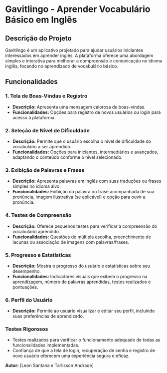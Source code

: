 # Gavitlingo - Aprender Vocabulário Básico em Inglês

## Descrição do Projeto

Gavitlingo é um aplicativo projetado para ajudar usuários iniciantes interessados em aprender inglês. A plataforma oferece uma abordagem simples e interativa para melhorar a compreensão e comunicação no idioma inglês, focando no aprendizado de vocabulário básico.

## Funcionalidades

### 1. Tela de Boas-Vindas e Registro

- **Descrição:** Apresenta uma mensagem calorosa de boas-vindas.
- **Funcionalidades:** Opções para registro de novos usuários ou login para acesso à plataforma.

### 2. Seleção de Nível de Dificuldade

- **Descrição:** Permite que o usuário escolha o nível de dificuldade do vocabulário a ser aprendido.
- **Funcionalidades:** Opções para iniciantes, intermediários e avançados, adaptando o conteúdo conforme o nível selecionado.

### 3. Exibição de Palavras e Frases

- **Descrição:** Apresenta palavras em inglês com suas traduções ou frases simples no idioma alvo.
- **Funcionalidades:** Exibição da palavra ou frase acompanhada de sua pronúncia, imagem ilustrativa (se aplicável) e opção para ouvir a pronúncia.

### 4. Testes de Compreensão

- **Descrição:** Oferece pequenos testes para verificar a compreensão do vocabulário aprendido.
- **Funcionalidades:** Questões de múltipla escolha, preenchimento de lacunas ou associação de imagens com palavras/frases.

### 5. Progresso e Estatísticas

- **Descrição:** Mostra o progresso do usuário e estatísticas sobre seu desempenho.
- **Funcionalidades:** Indicadores visuais que exibem o progresso na aprendizagem, número de palavras aprendidas, testes realizados e pontuações.

### 6. Perfil do Usuário

- **Descrição:** Permite ao usuário visualizar e editar seu perfil, incluindo suas preferências de aprendizado.


### Testes Rigorosos

- Testes realizados para verificar o funcionamento adequado de todas as funcionalidades implementadas.
- Confiança de que a tela de login, recuperação de senha e registro de novo usuário oferecem uma experiência segura e eficaz.

**Autor:** [Leon Santana e Tarlisson Andrade]
